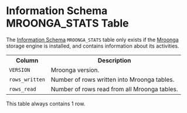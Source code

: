 # Information Schema MROONGA_STATS Table

The [Information Schema](/kb/en/information_schema/) `MROONGA_STATS` table only exists if the [Mroonga](/columns-storage-engines-and-plugins/storage-engines/mroonga/) storage engine is installed, and contains information about its activities.

<table><tbody><tr><th>Column</th><th>Description</th></tr>
<tr><td><code>VERSION</code></td><td>Mroonga version.</td></tr>
<tr><td><code>rows_written</code></td><td>Number of rows written into Mroonga tables.</td></tr>
<tr><td><code>rows_read</code></td><td>Number of rows read from all Mroonga tables.</td></tr>
</tbody></table>

This table always contains 1 row.